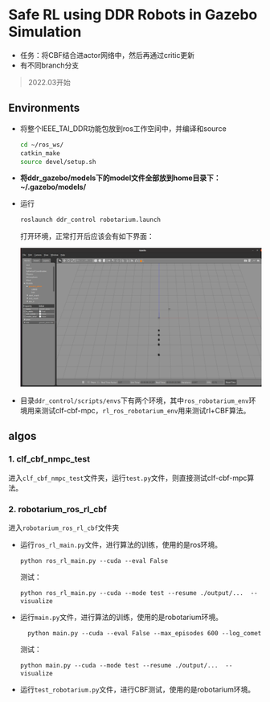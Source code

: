 # Safe RL using DDR Robots in Gazebo Simulation

- 任务：将CBF结合进actor网络中，然后再通过critic更新
- 有不同branch分支

> 2022.03开始

## Environments

- 将整个IEEE_TAI_DDR功能包放到ros工作空间中，并编译和source

  ```bash
  cd ~/ros_ws/
  catkin_make
  source devel/setup.sh
  ```

- **将ddr_gazebo/models下的model文件全部放到home目录下：~/.gazebo/models/**

- 运行

  ```bash
  roslaunch ddr_control robotarium.launch
  ```

  打开环境，正常打开后应该会有如下界面：

  <img src="./ddr_gazebo/worlds/2022-03-11_20-04.png" alt="world" style="zoom:150%;" />

- 目录`ddr_control/scripts/envs`下有两个环境，其中`ros_robotarium_env`环境用来测试clf-cbf-mpc，`rl_ros_robotarium_env`用来测试rl+CBF算法。

## algos

### 1. clf_cbf_nmpc_test

进入`clf_cbf_nmpc_test`文件夹，运行`test.py`文件，则直接测试clf-cbf-mpc算法。

### 2. robotarium_ros_rl_cbf

进入`robotarium_ros_rl_cbf`文件夹

- 运行`ros_rl_main.py`文件，进行算法的训练，使用的是ros环境。
  ```shell
  python ros_rl_main.py --cuda --eval False
  ```
  测试：
  ```shell
  python ros_rl_main.py --cuda --mode test --resume ./output/...  --visualize
  ```
- 运行`main.py`文件，进行算法的训练，使用的是robotarium环境。
  ```shell
    python main.py --cuda --eval False --max_episodes 600 --log_comet   
  
  ```
  测试：
  ```shell
  python main.py --cuda --mode test --resume ./output/...  --visualize
  ```
- 运行`test_robotarium.py`文件，进行CBF测试，使用的是robotarium环境。
